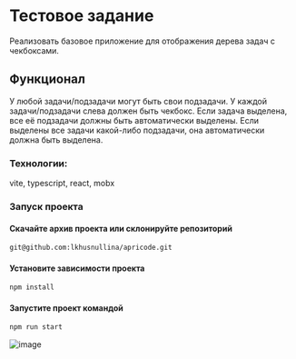 # Тестовое задание
Реализовать базовое приложение для отображения дерева задач с чекбоксами.
## Функционал
У любой задачи/подзадачи могут быть свои подзадачи.
У каждой задачи/подзадачи слева должен быть чекбокс.
Если задача выделена, все её подзадачи должны быть автоматически выделены.
Если выделены все задачи какой-либо подзадачи, она автоматически должна быть выделена.

### Технологии: 
vite, typescript, react, mobx

### Запуск проекта

#### Скачайте архив проекта или склонируйте репозиторий

```sh
git@github.com:lkhusnullina/apricode.git
```
#### Установите зависимости проекта
```sh
npm install
```
#### Запустите проект командой
```sh
npm run start
```
![image](https://github.com/user-attachments/assets/b8ffe0a1-fb1d-4e3e-bc1c-f2ea4bddd46c)
